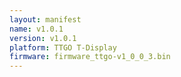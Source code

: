 ```yaml
---
layout: manifest
name: v1.0.1
version: v1.0.1
platform: TTGO T-Display
firmware: firmware_ttgo-v1_0_0_3.bin
---
```

